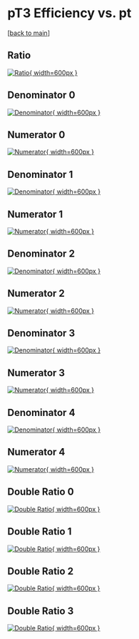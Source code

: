 # pT3 Efficiency vs. pt

[[back to main](./)]



## Ratio

[![Ratio](../mtv/var/pT3_loweta_211_-1_eff_pt.png){ width=600px }](../mtv/var/pT3_loweta_211_-1_eff_pt.pdf)

## Denominator 0

[![Denominator](../mtv/den/pT3_loweta_211_-1_eff_pt_den0.png){ width=600px }](../mtv/den/pT3_loweta_211_-1_eff_pt_den0.pdf)

## Numerator 0

[![Numerator](../mtv/num/pT3_loweta_211_-1_eff_pt_num0.png){ width=600px }](../mtv/num/pT3_loweta_211_-1_eff_pt_num0.pdf)

## Denominator 1

[![Denominator](../mtv/den/pT3_loweta_211_-1_eff_pt_den1.png){ width=600px }](../mtv/den/pT3_loweta_211_-1_eff_pt_den1.pdf)

## Numerator 1

[![Numerator](../mtv/num/pT3_loweta_211_-1_eff_pt_num1.png){ width=600px }](../mtv/num/pT3_loweta_211_-1_eff_pt_num1.pdf)

## Denominator 2

[![Denominator](../mtv/den/pT3_loweta_211_-1_eff_pt_den2.png){ width=600px }](../mtv/den/pT3_loweta_211_-1_eff_pt_den2.pdf)

## Numerator 2

[![Numerator](../mtv/num/pT3_loweta_211_-1_eff_pt_num2.png){ width=600px }](../mtv/num/pT3_loweta_211_-1_eff_pt_num2.pdf)

## Denominator 3

[![Denominator](../mtv/den/pT3_loweta_211_-1_eff_pt_den3.png){ width=600px }](../mtv/den/pT3_loweta_211_-1_eff_pt_den3.pdf)

## Numerator 3

[![Numerator](../mtv/num/pT3_loweta_211_-1_eff_pt_num3.png){ width=600px }](../mtv/num/pT3_loweta_211_-1_eff_pt_num3.pdf)

## Denominator 4

[![Denominator](../mtv/den/pT3_loweta_211_-1_eff_pt_den4.png){ width=600px }](../mtv/den/pT3_loweta_211_-1_eff_pt_den4.pdf)

## Numerator 4

[![Numerator](../mtv/num/pT3_loweta_211_-1_eff_pt_num4.png){ width=600px }](../mtv/num/pT3_loweta_211_-1_eff_pt_num4.pdf)

## Double Ratio 0

[![Double Ratio](../mtv/ratio/pT3_loweta_211_-1_eff_pt_ratio0.png){ width=600px }](../mtv/ratio/pT3_loweta_211_-1_eff_pt_ratio0.pdf)

## Double Ratio 1

[![Double Ratio](../mtv/ratio/pT3_loweta_211_-1_eff_pt_ratio1.png){ width=600px }](../mtv/ratio/pT3_loweta_211_-1_eff_pt_ratio1.pdf)

## Double Ratio 2

[![Double Ratio](../mtv/ratio/pT3_loweta_211_-1_eff_pt_ratio2.png){ width=600px }](../mtv/ratio/pT3_loweta_211_-1_eff_pt_ratio2.pdf)

## Double Ratio 3

[![Double Ratio](../mtv/ratio/pT3_loweta_211_-1_eff_pt_ratio3.png){ width=600px }](../mtv/ratio/pT3_loweta_211_-1_eff_pt_ratio3.pdf)

